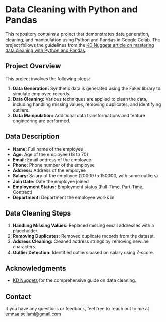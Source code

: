 # Data Cleaning with Python and Pandas

This repository contains a project that demonstrates data generation, cleaning, and manipulation using Python and Pandas in Google Colab. The project follows the guidelines from the [KD Nuggets article on mastering data cleaning with Python and Pandas](https://www.kdnuggets.com/7-steps-to-mastering-data-cleaning-with-python-and-pandas?fbclid=IwY2xjawEbEKxleHRuA2FlbQIxMAABHcT7aSS9JJUdm--3dTJX4tm8c9XpTj4Np7R5KXKyeV9VgmVIvFIL_ki7oQ_aem_5kw38wR9bt3L4UYaUS-oHA).

## Project Overview

This project involves the following steps:
1. **Data Generation:** Synthetic data is generated using the Faker library to simulate employee records.
2. **Data Cleaning:** Various techniques are applied to clean the data, including handling missing values, removing duplicates, and identifying outliers.
3. **Data Manipulation:** Additional data transformations and feature engineering are performed.

## Data Description

- **Name:** Full name of the employee
- **Age:** Age of the employee (18 to 70)
- **Email:** Email address of the employee
- **Phone:** Phone number of the employee
- **Address:** Address of the employee
- **Salary:** Salary of the employee (20000 to 150000, with some outliers)
- **Join Date:** Date the employee joined
- **Employment Status:** Employment status (Full-Time, Part-Time, Contract)
- **Department:** Department the employee works in

## Data Cleaning Steps

1. **Handling Missing Values:** Replaced missing email addresses with a placeholder.
2. **Removing Duplicates:** Removed duplicate records from the dataset.
3. **Address Cleaning:** Cleaned address strings by removing newline characters.
4. **Outlier Detection:** Identified outliers based on salary using Z-score.

## Acknowledgments

- [KD Nuggets](https://www.kdnuggets.com/7-steps-to-mastering-data-cleaning-with-python-and-pandas?fbclid=IwY2xjawEbEKxleHRuA2FlbQIxMAABHcT7aSS9JJUdm--3dTJX4tm8c9XpTj4Np7R5KXKyeV9VgmVIvFIL_ki7oQ_aem_5kw38wR9bt3L4UYaUS-oHA) for the comprehensive guide on data cleaning.

## Contact

If you have any questions or feedback, feel free to reach out to me at emnaa.sellami@gmail.com

